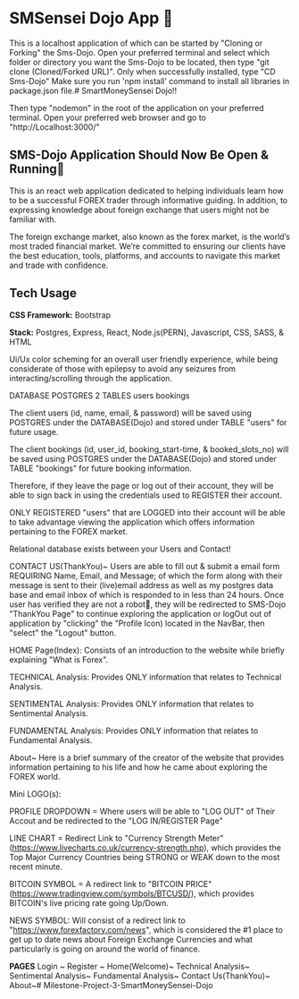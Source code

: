 # SMSensei Dojo App 🤺
This is a localhost application of which can be started by "Cloning or Forking" the Sms-Dojo. Open your preferred terminal and select which folder or directory you want the Sms-Dojo to be located, then type "git clone (Cloned/Forked URL)". Only when successfully installed, type "CD Sms-Dojo" 
Make sure you run 'npm install' command to install all libraries in package.json file.# SmartMoneySensei Dojo!!

Then type "nodemon" in the root of the application on your preferred terminal. 
Open your preferred web browser and go to "http://Localhost:3000/"
## SMS-Dojo Application Should Now Be Open & Running🥳 

This is an react web application dedicated to helping individuals learn how to be a successful FOREX trader through informative guiding. In addition, to expressing knowledge about foreign exchange that users might not be familiar with.

The foreign exchange market, also known as the forex market, is the world’s most traded financial market. We’re committed to ensuring our clients have the best education, tools, platforms, and accounts to navigate this market and trade with confidence.

## Tech Usage

**CSS Framework:** Bootstrap

**Stack:** Postgres, Express, React, Node.js(PERN), Javascript, CSS, SASS, & HTML

Ui/Ux color scheming for an overall user friendly experience, while being considerate of those with epilepsy to avoid any seizures from interacting/scrolling through the application.

DATABASE POSTGRES 2 TABLES
users
bookings

The client users (id, name, email, & password) will be saved using POSTGRES under the DATABASE(Dojo) and stored under TABLE "users" for future usage.

The client bookings (id, user_id, booking_start-time, & booked_slots_no) will be saved using POSTGRES under the DATABASE(Dojo) and stored under TABLE "bookings" for future booking information.

Therefore, if they leave the page or log out of their account, they will be able to sign back in using the credentials used to REGISTER their account.

ONLY REGISTERED "users" that are LOGGED into their account will be able to take advantage viewing the application which offers
information pertaining to the FOREX market. 
 

Relational database exists between your Users and Contact!

CONTACT US(ThankYou)~ Users are able to fill out & submit a email form REQUIRING Name, Email, and Message; 
of which the form along with their message is sent to their (live)email address as well as my postgres data base and email inbox of which is responded to in less than 24 hours. Once user has verified they are not a robot🤖, they will be redirected to SMS-Dojo "ThankYou Page" to continue exploring the application or logOut out of application by "clicking" the "Profile Icon) located in the NavBar, then "select" the "Logout" button.

HOME Page(Index):
Consists of an introduction to the website while briefly explaining "What is Forex".


TECHNICAL Analysis: Provides ONLY information that relates to Technical Analysis.

SENTIMENTAL Analysis: Provides ONLY information that relates to Sentimental Analysis.

FUNDAMENTAL Analysis: Provides ONLY information that relates to Fundamental Analysis.

About~ Here is a brief summary of the creator of the website that provides information pertaining to his life and how he came about exploring the FOREX world.



Mini LOGO(s):

PROFILE DROPDOWN =
Where users will be able to "LOG OUT" of Their Accout and be redirected to the "LOG IN/REGISTER Page"

LINE CHART = 
Redirect Link to "Currency Strength Meter"(https://www.livecharts.co.uk/currency-strength.php), which provides the Top Major Currency Countries being STRONG or WEAK down to the most recent minute.

BITCOIN SYMBOL = 
A redirect link to "BITCOIN PRICE" (https://www.tradingview.com/symbols/BTCUSD/), which provides BITCOIN's live pricing rate going Up/Down.

NEWS SYMBOL:
Will consist of a redirect link to "https://www.forexfactory.com/news", which is considered the #1 place to get up to date news about Foreign Exchange Currencies and what particularly is going on around the world of finance.


**PAGES**
Login ~
Register ~
Home(Welcome)~
Technical Analysis~
Sentimental Analysis~
Fundamental Analysis~
Contact Us(ThankYou)~
About~# Milestone-Project-3-SmartMoneySensei-Dojo
